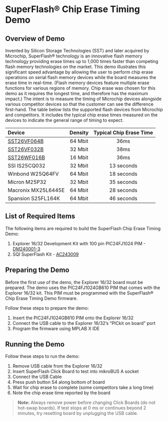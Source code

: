 # SuperFlash® Chip Erase Timing Demo

## Overview of Demo

Invented by Silicon Storage Technologies (SST) and later acquired by Microchip, SuperFlash® technology is an innovative flash memory technology providing erase times up to 1,000 times faster than competing flash memory technologies on the market. This demo illustrates this significant speed advantage by allowing the user to perform chip erase operations on serial flash memory devices while the board measures the erase time in real-time. (Flash memory devices feature multiple erase functions for various regions of memory. Chip erase was chosen for this demo as it requires the longest time, and therefore has the maximum impact.) The intent is to measure the timing of Microchip devices alongside various competitor devices so that the customer can see the difference first-hand. The table below lists the supported flash devices from Microchip and competitors. It includes the typical chip erase times measured on the devices to indicate the general range of timing to expect.

| Device | Density | Typical Chip Erase Time |
| :---- | :---: | :---: |
| [SST26VF064B](https://www.microchip.com/en-us/product/SST26VF064B) | 64 Mbit | 36ms |
| [SST26VF032B](https://www.microchip.com/en-us/product/SST26VF032B) | 32 Mbit | 38ms |
| [SST26WF016B](https://www.microchip.com/en-us/product/SST26WF016B) | 16 Mbit | 36ms |
| SSI IS25CQ032 | 32 Mbit | 13 seconds |
| Winbond W25Q64FV | 64 Mbit | 18 seconds | 
| Micron M25P32 | 32 Mbit | 35 seconds |
| Macronix MX25L6445E | 64 Mbit | 28 seconds| 
| Spansion S25FL164K | 64 Mbit | 46 seconds |

## List of Required Items

The following items are required to build the SuperFlash Chip Erase Timing Demo: 
1. Explorer 16/32 Development Kit with 100 pin PIC24FJ1024 PIM - [DM240001-3](https://www.microchip.com/en-us/development-tool/DM240001-3)
2. SQI SuperFlash Kit - [AC243009](https://www.microchip.com/en-us/development-tool/AC243009)

## Preparing the Demo 

Before the first use of the demo, the Explorer 16/32 board must be prepared. The demo uses the PIC24FJ1024GB610 PIM that comes with the Explorer 16/32 kit. This PIM must be programmed with the SuperFlash® Chip Erase Timing Demo firmware. 

Follow these steps to prepare the demo: 

1. Insert the PIC24FJ1024GB610 PIM onto the Explorer 16/32 
2. Connect the USB cable to the Explorer 16/32’s “PICkit on board” port 
3. Program the firmware using MPLAB X IDE 

## Running the Demo 

Follow these steps to run the demo: 

1. Remove USB cable from the Explorer 16/32 
2. Insert SuperFlash Click Board to test into mikroBUS A socket 
3. Connect the USB Cable 
4. Press push button S4 along bottom of board 
5. Wait for chip erase to complete (some competitors take a long time) 
6. Note the chip erase time reported by the board

> **Note:** Always remove power before changing Click Boards (do not hot-swap boards). If test stops at 0 ms or continues beyond 2 minutes, try resetting board by unplugging the USB cable.